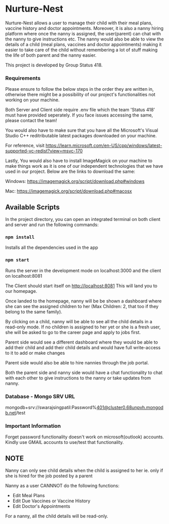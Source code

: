 
# Nurture-Nest

Nurture-Nest allows a user to manage their child with their meal plans, vaccine history and doctor appointments. Moreover, it is also a nanny hiring platform where once the nanny is assigned, the user(parent) can chat with the nanny to give instructions etc. The nanny would also be able to view the details of a child (meal plans, vaccines and doctor appointments) making it easier to take care of the child without remembering a lot of stuff making the life of both parent and the nanny easier.

This project is developed by Group Status 418. 

### Requirements

Please ensure to follow the below steps in the order they are written in, otherwise there might be a possibility of our project's functionalities not working on your machine. 

Both Server and Client side require .env file which the team 'Status 418' must have provided seperately. If you face issues accessing the same, please contact the team!

You would also have to make sure that you have all the Microsoft's Visual Studio C++ reditributable latest packages downloaded on your machine.

For reference, visit https://learn.microsoft.com/en-US/cpp/windows/latest-supported-vc-redist?view=msvc-170

Lastly, You would also have to install ImageMagick on your machine to make things work as it is one of our independent technologies that we have used in our project. 
Below are the links to download the same:

Windows: https://imagemagick.org/script/download.php#windows

Mac: https://imagemagick.org/script/download.php#macosx

## Available Scripts

In the project directory, you can open an integrated terminal on both client and server and run the following commands:

### `npm install`

Installs all the dependencies used in the app

### `npm start`

Runs the server in the development mode on localhost:3000 and the client on localhost:8081

The Client should start itself on [http://localhost:8081](http://localhost:8081)
This will land you to our homepage.

Once landed to the homepage, nanny will be be shown a dashboard where she can see the assigned children to her (Max Children: 2, that too if they belong to the same family).

By clicking on a child, nanny will be able to see all the child details in a read-only mode. 
If no children is assigned to her yet or she is a fresh user, she will be asked to go to the career page and apply to jobs first.

Parent side would see a different dashboard where they would be able to add their child and add their child details and would have full write-access to it to add or make changes

Parent side would also be able to hire nannies through the job portal. 

Both the parent side and nanny side would have a chat functionality to chat with each other to give instructions to the nanny or take updates from nanny. 

### Database - Mongo SRV URL

mongodb+srv://swarajsingpatil:Password%401@cluster0.68unpvh.mongodb.net/test

### Important Information

Forget password functionality doesn't work on microsoft(outlook) accounts. Kindly use GMAIL accounts to use/test that functionality.

## NOTE

Nanny can only see child details when the child is assigned to her ie. only if she is hired for the job posted by a parent

Nanny as a user CANNNOT do the following functions:

* Edit Meal Plans 
* Edit Due Vaccines or Vaccine History
* Edit Doctor's Appointments

For a nanny, all the child details will be read-only.

